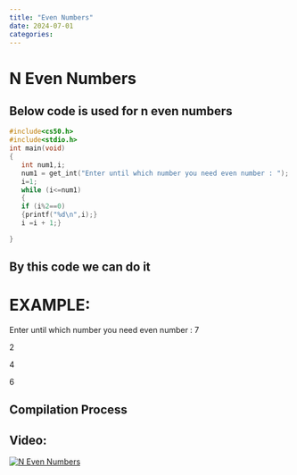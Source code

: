 ```yaml
---
title: "Even Numbers"
date: 2024-07-01
categories:
---
```

# N Even Numbers
## Below code is used for n even numbers
```c
#include<cs50.h>
#include<stdio.h>
int main(void)
{
   int num1,i;
   num1 = get_int("Enter until which number you need even number : ");
   i=1;
   while (i<=num1)
   {
   if (i%2==0)
   {printf("%d\n",i);}
   i =i + 1;}

}
```
## By this code we can do it 
# EXAMPLE:

Enter until which number you need even number : 7

2

4

6
## Compilation  Process 
## Video:
[![N Even Numbers](https://asciinema.org/a/cmoeqIIvUQPZ9p7wII1bqbKEq.svg)](https://asciinema.org/a/cmoeqIIvUQPZ9p7wII1bqbKEq)
